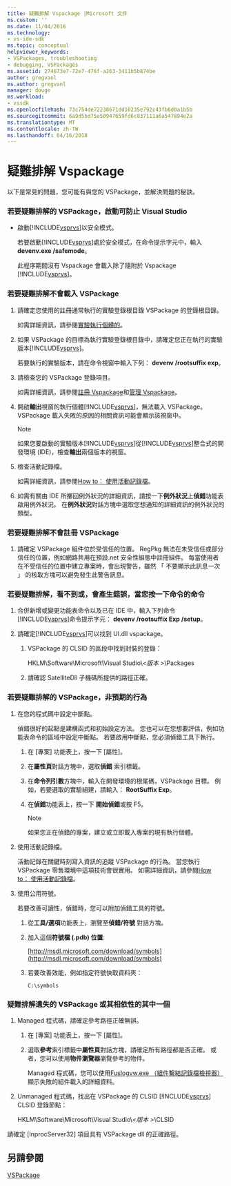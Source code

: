 ```yaml
---
title: 疑難排解 Vspackage |Microsoft 文件
ms.custom: ''
ms.date: 11/04/2016
ms.technology:
- vs-ide-sdk
ms.topic: conceptual
helpviewer_keywords:
- VSPackages, troubleshooting
- debugging, VSPackages
ms.assetid: 274673e7-72e7-476f-a263-3411b5b874be
author: gregvanl
ms.author: gregvanl
manager: douge
ms.workload:
- vssdk
ms.openlocfilehash: 73c754de72238671dd10235e792c43fb6d0a1b5b
ms.sourcegitcommit: 6a9d5bd75e50947659fd6c837111a6a547884e2a
ms.translationtype: MT
ms.contentlocale: zh-TW
ms.lasthandoff: 04/16/2018
---
```

# <a name="troubleshooting-vspackages"></a>疑難排解 Vspackage
以下是常見的問題，您可能有與您的 VSPackage，並解決問題的秘訣。  
  
### <a name="to-troubleshoot-a-vspackage-that-keeps-visual-studio-from-starting"></a>若要疑難排解的 VSPackage，啟動可防止 Visual Studio  
  
-   啟動[!INCLUDE[vsprvs](../code-quality/includes/vsprvs_md.md)]以安全模式。  
  
     若要啟動[!INCLUDE[vsprvs](../code-quality/includes/vsprvs_md.md)]處於安全模式，在命令提示字元中，輸入**devenv.exe /safemode**。  
  
     此程序期間沒有 Vspackage 會載入除了隨附於 Vspackage [!INCLUDE[vsprvs](../code-quality/includes/vsprvs_md.md)]。  
  
### <a name="to-troubleshoot-a-vspackage-that-does-not-load"></a>若要疑難排解不會載入 VSPackage  
  
1.  請確定您使用的註冊通常執行的實驗登錄根目錄 VSPackage 的登錄根目錄。  
  
     如需詳細資訊，請參閱[實驗執行個體的](../extensibility/the-experimental-instance.md)。  
  
2.  如果 VSPackage 的目標為執行實驗登錄根目錄中，請確定您正在執行的實驗版本[!INCLUDE[vsprvs](../code-quality/includes/vsprvs_md.md)]。  
  
     若要執行的實驗版本，請在命令視窗中輸入下列： **devenv /rootsuffix exp**。  
  
3.  請檢查您的 VSPackage 登錄項目。  
  
     如需詳細資訊，請參閱[註冊 Vspackage](http://msdn.microsoft.com/en-us/31e6050f-1457-4849-944a-a3c36b76f3dd)和[管理 Vspackage](../extensibility/managing-vspackages.md)。  
  
4.  開啟**輸出**視窗的執行個體[!INCLUDE[vsprvs](../code-quality/includes/vsprvs_md.md)]，無法載入 VSPackage。 VSPackage 載入失敗的原因的相關資訊可能會顯示該視窗中。  
  
    > [!NOTE]
    >  如果您要啟動的實驗版本[!INCLUDE[vsprvs](../code-quality/includes/vsprvs_md.md)]從[!INCLUDE[vsprvs](../code-quality/includes/vsprvs_md.md)]整合式的開發環境 (IDE)，檢查**輸出**兩個版本的視窗。  
  
5.  檢查活動記錄檔。  
  
     如需詳細資訊，請參閱[How to： 使用活動記錄檔](../extensibility/how-to-use-the-activity-log.md)。  
  
6.  如需有關由 IDE 所擲回例外狀況的詳細資訊，請按一下**例外狀況**上**偵錯**功能表啟用例外狀況。 在**例外狀況**對話方塊中選取您想通知的詳細資訊的例外狀況的類型。  
  
### <a name="to-troubleshoot-a-vspackage-that-does-not-register"></a>若要疑難排解不會註冊 VSPackage  
  
1.  請確定 VSPackage 組件位於受信任的位置。 RegPkg 無法在未受信任或部分信任的位置，例如網路共用在預設.net 安全性組態中註冊組件。 每當使用者在不受信任的位置中建立專案時，會出現警告，雖然 「 不要顯示此訊息一次 」 的核取方塊可以避免發生此警告訊息。  
  
### <a name="to-troubleshoot-a-command-that-is-not-visible-or-that-generates-an-error-when-you-click-a-command"></a>若要疑難排解，看不到或，會產生錯誤，當您按一下命令的命令  
  
1.  合併新增或變更功能表命令以及已在 IDE 中，輸入下列命令[!INCLUDE[vsprvs](../code-quality/includes/vsprvs_md.md)]命令提示字元： **devenv /rootsuffix Exp /setup**。  
  
2.  請確定[!INCLUDE[vsprvs](../code-quality/includes/vsprvs_md.md)]可以找到 UI.dll vspackage。  
  
    1.  VSPackage 的 CLSID 的區段中找到封裝的登錄：  
  
         HKLM\Software\Microsoft\Visual Studio\\*\<版本 >*\Packages  
  
    2.  請確認 SatelliteDll 子機碼所提供的路徑正確。  
  
### <a name="to-troubleshoot-a-vspackage-that-behaves-unexpectedly"></a>若要疑難排解的 VSPackage，非預期的行為  
  
1.  在您的程式碼中設定中斷點。  
  
     偵錯很好的起點是建構函式和初始設定方法。 您也可以在您想要評估，例如功能表命令的區域中設定中斷點。 若要啟用中斷點，您必須偵錯工具下執行。  
  
    1.  在 [專案] 功能表上，按一下 [屬性]。  
  
    2.  在**屬性頁**對話方塊中，選取**偵錯** 索引標籤。  
  
    3.  在**命令列引數**方塊中，輸入在開發環境的根尾碼，VSPackage 目標。 例如，若要選取的實驗組建，請輸入： **RootSuffix Exp**。  
  
    4.  在**偵錯**功能表上，按一下 **開始偵錯**或按 F5。  
  
        > [!NOTE]
        >  如果您正在偵錯的專案，建立或立即載入專案的現有執行個體。  
  
2.  使用活動記錄檔。  
  
     活動記錄在關鍵時刻寫入資訊的追蹤 VSPackage 的行為。 當您執行 VSPackage 零售環境中這項技術會很實用。 如需詳細資訊，請參閱[How to： 使用活動記錄檔](../extensibility/how-to-use-the-activity-log.md)。  
  
3.  使用公用符號。  
  
     若要改善可讀性，偵錯時，您可以附加偵錯工具的符號。  
  
    1.  從**工具/選項**功能表上，瀏覽至**偵錯/符號** 對話方塊。  
  
    2.  加入這個**符號檔 (.pdb) 位置**:  
  
         [http://msdl.microsoft.com/download/symbols](http://msdl.microsoft.com/download/symbols)  
  
    3.  若要改善效能，例如指定符號快取資料夾：  
  
        ```  
        C:\symbols  
        ```  
  
### <a name="to-troubleshoot-a-missing-vspackage-or-one-of-its-dependencies"></a>疑難排解遺失的 VSPackage 或其相依性的其中一個  
  
1.  Managed 程式碼，請確定參考路徑正確無誤。  
  
    1.  在 [專案] 功能表上，按一下 [屬性]。  
  
    2.  選取**參考**索引標籤中**屬性頁**對話方塊，請確定所有路徑都是否正確。 或者，您可以使用**物件瀏覽器**瀏覽參考的物件。  
  
         Managed 程式碼，您可以使用[Fuslogvw.exe （組件繫結記錄檔檢視器）](/dotnet/framework/tools/fuslogvw-exe-assembly-binding-log-viewer)顯示失敗的組件載入的詳細資料。  
  
2.  Unmanaged 程式碼，找出在 VSPackage 的 CLSID [!INCLUDE[vsprvs](../code-quality/includes/vsprvs_md.md)] CLSID 登錄節點：  
  
     HKLM\Software\Microsoft\Visual Studio\\*\<版本 >*\CLSID  
  
 請確定 [InprocServer32] 項目具有 VSPackage dll 的正確路徑。  
  
## <a name="see-also"></a>另請參閱  
 [VSPackage](../extensibility/internals/vspackages.md)